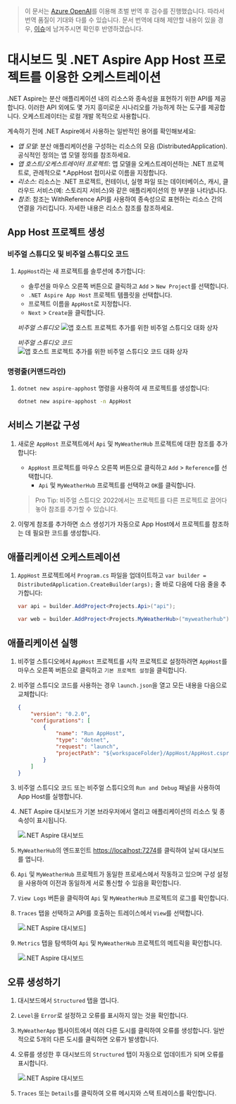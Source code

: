 > 이 문서는 [Azure OpenAI](https://learn.microsoft.com/azure/ai-services/openai/overview)를 이용해 초벌 번역 후 검수를 진행했습니다. 따라서 번역 품질이 기대와 다를 수 있습니다. 문서 번역에 대해 제안할 내용이 있을 경우, [이슈](../../../issue)에 남겨주시면 확인후 반영하겠습니다.

# 대시보드 및 .NET Aspire App Host 프로젝트를 이용한 오케스트레이션

.NET Aspire는 분산 애플리케이션 내의 리소스와 종속성을 표현하기 위한 API를 제공합니다. 이러한 API 외에도 몇 가지 흥미로운 시나리오를 가능하게 하는 도구를 제공합니다. 오케스트레이터는 로컬 개발 목적으로 사용합니다.

계속하기 전에 .NET Aspire에서 사용하는 일반적인 용어를 확인해보세요:

- *앱 모델*: 분산 애플리케이션을 구성하는 리소스의 모음 (DistributedApplication). 공식적인 정의는 앱 모델 정의를 참조하세요.
- *앱 호스트/오케스트레이터 프로젝트*: 앱 모델을 오케스트레이션하는 .NET 프로젝트로, 관례적으로 *.AppHost 접미사로 이름을 지정합니다.
- *리소스*: 리소스는 .NET 프로젝트, 컨테이너, 실행 파일 또는 데이터베이스, 캐시, 클라우드 서비스(예: 스토리지 서비스)와 같은 애플리케이션의 한 부분을 나타냅니다.
- *참조*: 참조는 WithReference API를 사용하여 종속성으로 표현하는 리소스 간의 연결을 가리킵니다. 자세한 내용은 리소스 참조를 참조하세요.

## App Host 프로젝트 생성

### 비주얼 스튜디오 및 비주얼 스튜디오 코드

1. `AppHost`라는 새 프로젝트를 솔루션에 추가합니다:

    - 솔루션을 마우스 오른쪽 버튼으로 클릭하고 `Add` > `New Project`를 선택합니다.
    - `.NET Aspire App Host` 프로젝트 템플릿을 선택합니다.
    - 프로젝트 이름을 `AppHost`로 지정합니다.
    - `Next` > `Create`을 클릭합니다.

    *비주얼 스튜디오*
    ![앱 호스트 프로젝트 추가를 위한 비주얼 스튜디오 대화 상자](.../media/vs-add-apphost.png)

    *비주얼 스튜디오 코드*
    ![앱 호스트 프로젝트 추가를 위한 비주얼 스튜디오 코드 대화 상자](.../media/vsc-add-apphost.png)

### 명령줄(커맨드라인)

1. `dotnet new aspire-apphost` 명령을 사용하여 새 프로젝트를 생성합니다:

    ```bash
    dotnet new aspire-apphost -n AppHost
    ```

## 서비스 기본값 구성

1. 새로운 `AppHost` 프로젝트에서 `Api` 및 `MyWeatherHub` 프로젝트에 대한 참조를 추가합니다:

    - `AppHost` 프로젝트를 마우스 오른쪽 버튼으로 클릭하고 `Add` > `Reference`를 선택합니다.
        - `Api` 및 `MyWeatherHub` 프로젝트를 선택하고 `OK`를 클릭합니다.

    > Pro Tip: 비주얼 스튜디오 2022에서는 프로젝트를 다른 프로젝트로 끌어다 놓아 참조를 추가할 수 있습니다.

2. 이렇게 참조를 추가하면 소스 생성기가 자동으로 App Host에서 프로젝트를 참조하는 데 필요한 코드를 생성합니다.

## 애플리케이션 오케스트레이션

1. `AppHost` 프로젝트에서 `Program.cs` 파일을 업데이트하고 `var builder = DistributedApplication.CreateBuilder(args);` 줄 바로 다음에 다음 줄을 추가합니다:

    ```csharp
    var api = builder.AddProject<Projects.Api>("api");

    var web = builder.AddProject<Projects.MyWeatherHub>("myweatherhub");
    ```

## 애플리케이션 실행

1. 비주얼 스튜디오에서 `AppHost` 프로젝트를 시작 프로젝트로 설정하려면 `AppHost`를 마우스 오른쪽 버튼으로 클릭하고 `기본 프로젝트 설정`을 클릭합니다.
1. 비주얼 스튜디오 코드를 사용하는 경우 `launch.json`을 열고 모든 내용을 다음으로 교체합니다:

    ```json
    {
        "version": "0.2.0",
        "configurations": [
            {
                "name": "Run AppHost",
                "type": "dotnet",
                "request": "launch",
                "projectPath": "${workspaceFolder}/AppHost/AppHost.csproj"
            }
        ]
    }
    ```

1. 비주얼 스튜디오 코드 또는 비주얼 스튜디오의 `Run and Debug` 패널을 사용하여 App Host를 실행합니다.
1. .NET Aspire 대시보드가 기본 브라우저에서 열리고 애플리케이션의 리소스 및 종속성이 표시됩니다.

    ![.NET Aspire 대시보드](.../media/dashboard.png)

1. `MyWeatherHub`의 엔드포인트 [https://localhost:7274](https://localhost:7274)를 클릭하여 날씨 대시보드를 엽니다.
1. `Api` 및 `MyWeatherHub` 프로젝트가 동일한 프로세스에서 작동하고 있으며 구성 설정을 사용하여 이전과 동일하게 서로 통신할 수 있음을 확인합니다.
1. `View Logs` 버튼을 클릭하여 `Api` 및 `MyWeatherHub` 프로젝트의 로그를 확인합니다.
1. `Traces` 탭을 선택하고 API를 호출하는 트레이스에서 `View`를 선택합니다.

    ![.NET Aspire 대시보드](.../media/dashboard-trace.png)]

1. `Metrics` 탭을 탐색하여 `Api` 및 `MyWeatherHub` 프로젝트의 메트릭을 확인합니다.

    ![.NET Aspire 대시보드](.../media/dashboard-metrics.png)

## 오류 생성하기

1. 대시보드에서 `Structured` 탭을 엽니다.
1. `Level`을 `Error`로 설정하고 오류를 표시하지 않는 것을 확인합니다.
1. `MyWeatherApp` 웹사이트에서 여러 다른 도시를 클릭하여 오류를 생성합니다. 일반적으로 5개의 다른 도시를 클릭하면 오류가 발생합니다.
1. 오류를 생성한 후 대시보드의 `Structured` 탭이 자동으로 업데이트가 되며 오류를 표시합니다.

    ![.NET Aspire 대시보드](.../media/dashboard-error.png)
1. `Traces` 또는 `Details`를 클릭하여 오류 메시지와 스택 트레이스를 확인합니다.
